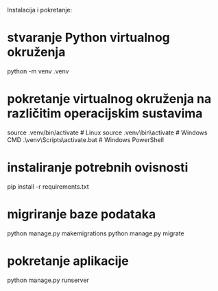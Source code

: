 Instalacija i pokretanje:
# stvaranje Python virtualnog okruženja
python -m venv .venv

# pokretanje virtualnog okruženja na različitim operacijskim sustavima
source .venv/bin/activate # Linux
source .venv\bin\activate # Windows CMD
.\venv\Scripts\activate.bat # Windows PowerShell

# instaliranje potrebnih ovisnosti
pip install -r requirements.txt

# migriranje baze podataka
python manage.py makemigrations
python manage.py migrate

# pokretanje aplikacije
python manage.py runserver
